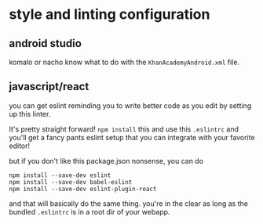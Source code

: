 # style and linting configuration

## android studio

komalo or nacho know what to do with the `KhanAcademyAndroid.xml` file.

## javascript/react

you can get eslint reminding you to write better code as you edit by setting up
this linter.

It's pretty straight forward! `npm install` this and use this `.eslintrc` and
you'll get a fancy pants eslint setup that you can integrate with your favorite
editor!

but if you don't like this package.json nonsense, you can do

    npm install --save-dev eslint
    npm install --save-dev babel-eslint
    npm install --save-dev eslint-plugin-react

and that will basically do the same thing. you're in the clear as long as the
bundled `.eslintrc` is in a root dir of your webapp.

